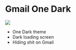 # Gmail One Dark

![](https://img.shields.io/badge/version-0.0.8-green.svg)

- One Dark theme
- Dark loading screen
- Hiding shit on Gmail
